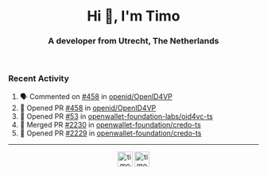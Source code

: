 <h1 align="center">Hi 👋, I'm Timo</h1>
<h3 align="center">A developer from Utrecht, The Netherlands</h3>
<br/>
<!-- https://github.com/rahuldkjain/github-profile-readme-generator --!>

<!--  <p align="left"><img src="https://github-readme-stats.vercel.app/api?username=timoglastra&show_icons=true&count_private=true&" alt="timoglastra" /></p> --!>

<!--
Github language stats
<p align="left"><img src="https://github-readme-stats.vercel.app/api/top-langs/?username=timoglastra&layout=compact" alt="timoglastra" /><p>
-->

<!-- Codestats language stats -->
<!-- <p align="left"><img src="https://codestats-readme.vercel.app/api/top-langs/?username=timoglastra&layout=compact&language_count=12" alt="timoglastra" /><p>    --!>
  
<h3>Recent Activity</h3>

<!--START_SECTION:activity-->
1. 🗣 Commented on [#458](https://github.com/openid/OpenID4VP/pull/458#issuecomment-2726571333) in [openid/OpenID4VP](https://github.com/openid/OpenID4VP)
2. 💪 Opened PR [#458](https://github.com/openid/OpenID4VP/pull/458) in [openid/OpenID4VP](https://github.com/openid/OpenID4VP)
3. 💪 Opened PR [#53](https://github.com/openwallet-foundation-labs/oid4vc-ts/pull/53) in [openwallet-foundation-labs/oid4vc-ts](https://github.com/openwallet-foundation-labs/oid4vc-ts)
4. 🎉 Merged PR [#2230](https://github.com/openwallet-foundation/credo-ts/pull/2230) in [openwallet-foundation/credo-ts](https://github.com/openwallet-foundation/credo-ts)
5. 💪 Opened PR [#2229](https://github.com/openwallet-foundation/credo-ts/pull/2229) in [openwallet-foundation/credo-ts](https://github.com/openwallet-foundation/credo-ts)
<!--END_SECTION:activity-->

---

<p align="center">
<a href="https://twitter.com/timoglastra" target="blank"><img align="center" src="https://cdn.jsdelivr.net/npm/simple-icons@3.0.1/icons/twitter.svg" alt="timoglastra" height="30" width="30" /></a>
<a href="https://linkedin.com/in/timoglastra" target="blank"><img align="center" src="https://cdn.jsdelivr.net/npm/simple-icons@3.0.1/icons/linkedin.svg" alt="timoglastra" height="30" width="30" /></a>
</p>




